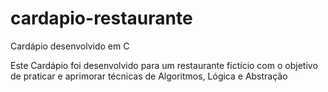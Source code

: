 # cardapio-restaurante

Cardápio desenvolvido em C

Este Cardápio foi desenvolvido para um restaurante fictício com o objetivo de praticar e aprimorar técnicas de Algoritmos, Lógica e Abstração
